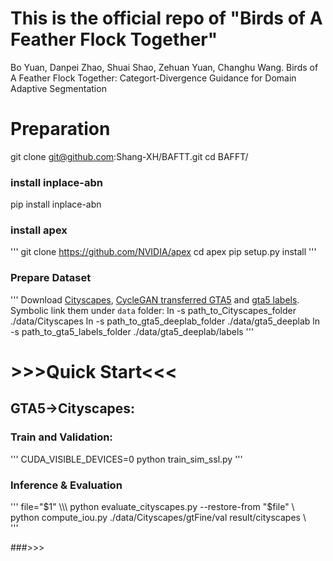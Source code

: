 # This is the official repo of "Birds of A Feather Flock Together"

Bo Yuan, Danpei Zhao, Shuai Shao, Zehuan Yuan, Changhu Wang. Birds of A Feather Flock Together: Categort-Divergence Guidance for Domain Adaptive Segmentation



# Preparation

git clone git@github.com:Shang-XH/BAFTT.git
cd BAFFT/
### install inplace-abn
pip install inplace-abn
### install apex
'''
git clone https://github.com/NVIDIA/apex
cd apex
pip setup.py install
'''
### Prepare Dataset
'''
Download [Cityscapes](https://www.cityscapes-dataset.com/), [CycleGAN transferred GTA5](https://drive.google.com/open?id=1OBvYVz2ND4ipdfnkhSaseT8yu2ru5n5l) and [gta5 labels](https://drive.google.com/file/d/11E42F_4InoZTnoATi-Ob1yEHfz7lfZWg/view?usp=sharing). Symbolic link them under ``data`` folder:
ln -s path_to_Cityscapes_folder ./data/Cityscapes
ln -s path_to_gta5_deeplab_folder ./data/gta5_deeplab
ln -s path_to_gta5_labels_folder ./data/gta5_deeplab/labels
'''


# >>>Quick Start<<<
## GTA5→Cityscapes:
### Train and Validation: 
'''
CUDA_VISIBLE_DEVICES=0 python train_sim_ssl.py
'''

### Inference & Evaluation
'''
file="$1" \\\
python evaluate_cityscapes.py --restore-from "$file" \\\
python compute_iou.py ./data/Cityscapes/gtFine/val result/cityscapes \\\
'''

###>>> 

